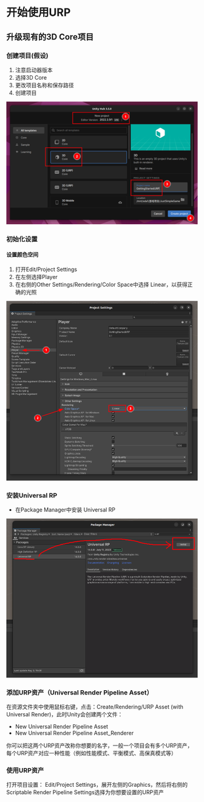 # 开始使用URP





## 升级现有的3D Core项目

### 创建项目(假设)

1. 注意启动器版本
2. 选择3D Core
3. 更改项目名称和保存路径
4. 创建项目

![image-20230803141729871](./assets/image-20230803141729871.png)





### 初始化设置

#### 设置颜色空间

1. 打开Edit/Project Settings
2. 在左侧选择Player
3. 在右侧的Other Settings/Rendering/Color Space中选择 Linear，以获得正确的光照

![image-20230803142720660](./assets/image-20230803142720660.png)





### 安装Universal RP

- 在Package Manager中安装 Universal RP

![image-20230803150840186](./assets/image-20230803150840186.png)





### 添加URP资产（Universal Render Pipeline Asset）

在资源文件夹中使用鼠标右键，点击：Create/Rendering/URP Asset (with Universal Render)，此时Unity会创建两个文件：

- New Universal Render Pipeline Asset
- New Universal Render Pipeline Asset_Renderer

你可以把这两个URP资产改称你想要的名字，一般一个项目会有多个URP资产，每个URP资产对应一种性能（例如性能模式、平衡模式、高保真模式等）





### 使用URP资产

打开项目设置： Edit/Project Settings，展开左侧的Graphics，然后将右侧的Scriptable Render Pipeline Settings选择为你想要设置的URP资产














